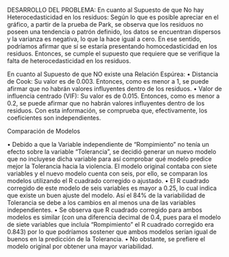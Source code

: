 DESARROLLO DEL PROBLEMA: 
En cuanto al Supuesto de que No hay Heterocedasticidad en los residuos:
Según lo que es posible apreciar en el gráfico, a partir de la prueba de Park, se observa que los residuos no poseen una tendencia o patrón definido, los datos se encuentran dispersos y la varianza es negativa, lo que la hace igual a cero. En ese sentido, podríamos afirmar que sí se estaría presentando homocedasticidad en los residuos. Entonces, se cumple el supuesto que requiere que se verifique la falta de heterocedasticidad en los residuos. 


En cuanto al Supuesto de que NO existe una Relación Espúrea:
•	Distancia de Cook: Su valor es de 0.003. Entonces, como es menor a 1, se puede afirmar que no habrán valores influyentes dentro de los residuos.
•	Valor de influencia centrado (VIF): Su valor es de 0.015. Entonces, como es menor a 0.2, se puede afirmar que no habrán valores influyentes dentro de los residuos. 
Con esta información, se comprueba que, efectivamente, los coeficientes son independientes.

Comparación de Modelos

•	Debido a que la Variable independiente de “Rompimiento” no tenía un efecto sobre la variable “Tolerancia”, se decidió generar un nuevo modelo que no incluyese dicha variable para así comprobar qué modelo predice mejor la 	Tolerancia hacia la violencia. El modelo original contaba con siete variables y el nuevo modelo cuenta con seis, por ello, se comparan los modelos utilizando el R cuadrado corregido o ajustado. 
•	El R cuadrado corregido de este modelo de seis variables es mayor a 0.25, lo cual indica que existe un buen ajuste del modelo. Así el 84% de la variabilidad de Tolerancia se debe a los cambios en al menos una de las variables independientes.
•	Se observa que R cuadrado corregido para ambos modelos es similar (con una diferencia decimal de 0.4, pues para el modelo de siete variables que incluía “Rompimiento” el R cuadrado corregido era 0.843) por lo que podríamos sostener que ambos modelos serían igual de buenos en la predicción de la Tolerancia. 
•	No obstante, se prefiere el modelo original por obtener una mayor variabilidad. 


